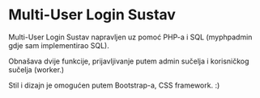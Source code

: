 <h1>Multi-User Login Sustav</h1>

<p>Multi-User Login Sustav napravljen uz pomoć PHP-a i SQL (myphpadmin gdje sam implementirao SQL).</p>
<p>Obnašava dvije funkcije, prijavljivanje putem admin sučelja i korisničkog sučelja (worker.)</p>
<p>Stil i dizajn je omogućen putem Bootstrap-a, CSS framework. :)</p>
